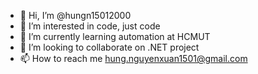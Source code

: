 - 👋 Hi, I’m @hungn15012000
- 👀 I’m interested in code, just code
- 🌱 I’m currently learning automation at HCMUT
- 💞️ I’m looking to collaborate on .NET project
- 📫 How to reach me hung.nguyenxuan1501@gmail.com

<!---
hungn15012000/hungn15012000 is a ✨ special ✨ repository because its `README.md` (this file) appears on your GitHub profile.
You can click the Preview link to take a look at your changes.
--->
